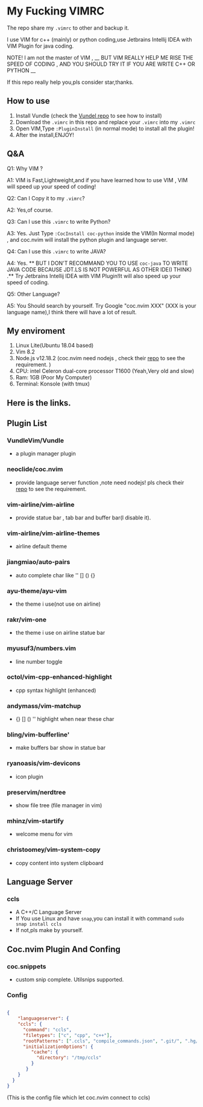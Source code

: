 # My Fucking VIMRC 

The repo share my ``.vimrc`` to other and backup it.

I use VIM for c++ (mainly) or python coding,use Jetbrains Intellij IDEA with VIM Plugin for java coding.

NOTE! I am not the master of VIM , __ BUT VIM REALLY HELP ME RISE THE SPEED OF CODING , AND YOU SHOULD TRY IT IF YOU ARE WRITE C++ OR PYTHON __

If this repo really help you,pls consider star,thanks.

## How to use
1. Install Vundle (check the [Vundel repo](https://github.com/VundleVim/Vundle) to see how to install)
2. Download the ``.vimrc`` in this repo and replace your ``.vimrc`` into my ``.vimrc``
3. Open VIM,Type ``:PluginInstall`` (in normal mode) to install all the plugin!
4. After the install,ENJOY!

## Q&A

Q1: Why VIM ?

A1: VIM is Fast,Lightweight,and if you have learned how to use VIM , VIM will speed up your speed of coding!

Q2: Can I Copy it to my ``.vimrc``?

A2: Yes,of course.

Q3: Can I use this ``.vimrc`` to write Python?

A3: Yes. Just Type ``:CocInstall coc-python`` inside the VIM(In Normal mode) , and coc.nvim will install the python plugin and language server.

Q4: Can I use this ``.vimrc`` to write JAVA?

A4: Yes. ** BUT I DON'T RECOMMAND YOU TO USE ``coc-java`` TO WRITE JAVA CODE BECAUSE JDT.LS IS NOT POWERFUL AS OTHER IDE(I THINK) .** Try Jetbrains Intellij IDEA with VIM Plugin!It will also speed up your speed of coding.

Q5: Other Language?

A5: You Should search by yourself. Try Google "coc.nvim XXX" (XXX is your language name),I think there will have a lot of result.

## My enviroment

1. Linux Lite(Ubuntu 18.04 based)
2. Vim 8.2
3. Node.js v12.18.2 (coc.nvim need nodejs , check  their [repo](https://github.com/neoclide/coc.nvim)  to see the requirement. )
4. CPU: intel  Celeron  dual-core processor T1600 (Yeah,Very old and slow)
5. Ram: 1GB (Poor My Computer)
6. Terminal: Konsole (with tmux)

## Here is the links.

## Plugin List
### VundleVim/Vundle
- a plugin manager plugin 
### neoclide/coc.nvim
- provide language server function ,note need nodejs! pls check their [repo](https://github.com/neoclide/coc.nvim ) to see the requirement.
### vim-airline/vim-airline
- provide statue bar , tab bar and buffer bar(I disable it).
### vim-airline/vim-airline-themes
- airline default theme
### jiangmiao/auto-pairs
- auto complete char like '' [] () {} 
### ayu-theme/ayu-vim
- the theme i use(not use on airline)
### rakr/vim-one
- the theme i use on airline statue bar
### myusuf3/numbers.vim
- line number toggle
### octol/vim-cpp-enhanced-highlight
- cpp syntax highlight (enhanced)
### andymass/vim-matchup
- {} [] () '' highlight when near these char
### bling/vim-bufferline'
- make buffers bar show in statue bar
### ryanoasis/vim-devicons
- icon plugin
### preservim/nerdtree
- show file tree (file manager in vim)
### mhinz/vim-startify
- welcome menu for vim
### christoomey/vim-system-copy
- copy content into system clipboard


## Language Server
### ccls
- A C++/C Language Server
- If You use Linux and have ``snap``,you can install it with command ``sudo snap install ccls `` 
- If not,pls make by yourself.


## Coc.nvim Plugin And Confing 

### coc.snippets
- custom snip complete. Utilsnips supported.

### Config
```json

{
	"languageserver": {
    "ccls": {
      "command": "ccls",
      "filetypes": ["c", "cpp", "c++"],
      "rootPatterns": [".ccls", "compile_commands.json", ".git/", ".hg/"],
      "initializationOptions": {
         "cache": {
           "directory": "/tmp/ccls"
         }
       }
    }
  }
}

```
(This is the config file which let coc.nvim connect to ccls)
